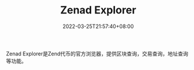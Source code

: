 ﻿---
weight: 
title: "Zenad Explorer"
description: "Zenad Explorer是Zend代币的官方浏览器，提供区块查询，交易查询，地址查询等功能"
date: 2022-03-25T21:57:40+08:00
lastmod: 2022-03-25T16:45:40+08:00
draft: false
authors: ["Metabd"]
featuredImage: "zenad-explorer.png"
link: ""
tags: ["区块链浏览器","Zenad Explorer"]
categories: ["navigation"]
navigation: ["区块链浏览器"]
lightgallery: true
toc: true
pinned: false
recommend: false
recommend1: false
---
Zenad Explorer是Zend代币的官方浏览器，提供区块查询，交易查询，地址查询等功能。
